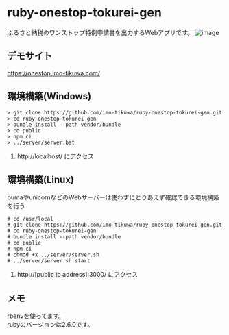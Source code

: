 # ruby-onestop-tokurei-gen
ふるさと納税のワンストップ特例申請書を出力するWebアプリです。
![image](https://user-images.githubusercontent.com/48991931/71883715-54ff2580-317a-11ea-9133-0abbcac3dd37.png)

## デモサイト
https://onestop.imo-tikuwa.com/

## 環境構築(Windows)
```
> git clone https://github.com/imo-tikuwa/ruby-onestop-tokurei-gen.git
> cd ruby-onestop-tokurei-gen
> bundle install --path vendor/bundle
> cd public
> npm ci
> ../server/server.bat
```
1. http://localhost/ にアクセス

## 環境構築(Linux)
pumaやunicornなどのWebサーバーは使わずにとりあえず確認できる環境構築を行う
```
# cd /usr/local
# git clone https://github.com/imo-tikuwa/ruby-onestop-tokurei-gen.git
# cd ruby-onestop-tokurei-gen
# bundle install --path vendor/bundle
# cd public
# npm ci
# chmod +x ../server/server.sh
# ../server/server.sh start
```
1. http://[public ip address]:3000/ にアクセス

## メモ
rbenvを使ってます。  
rubyのバージョンは2.6.0です。

